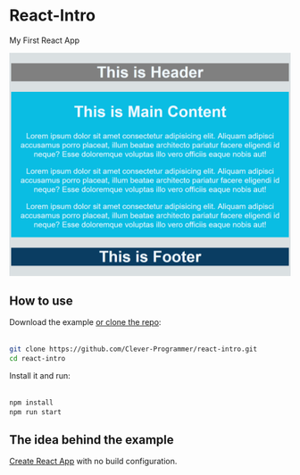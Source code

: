 # React-Intro
My First React App

<p style="text-align: center">
  <img src='./public/window.png' width='600' alt='Window'>
</p>

## How to use

Download the example [or clone the repo](https://github.com/Clever-Programmer/react-intro):

```bash

git clone https://github.com/Clever-Programmer/react-intro.git
cd react-intro

```

Install it and run:

```bash

npm install
npm run start

```

## The idea behind the example

[Create React App](https://github.com/facebook/create-react-app) with no build configuration.
